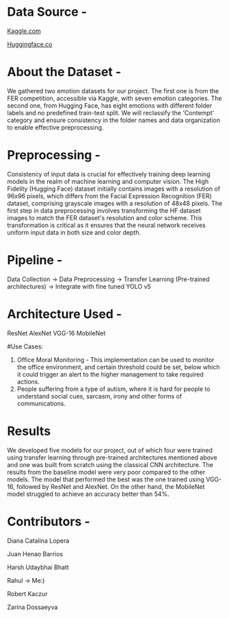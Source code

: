# Data Source - 
[Kaggle.com ](https://www.kaggle.com/)

[Huggingface.co](https://huggingface.co/)

# About the Dataset - 
We gathered two emotion datasets for our project. The first one is from the FER competition, accessible via Kaggle, with seven emotion categories. The second one, from Hugging Face, has eight emotions with different folder labels and no predefined train-test split. We will reclassify the 'Contempt' category and ensure consistency in the folder names and data organization to enable effective preprocessing.

# Preprocessing - 
Consistency of input data is crucial for effectively training deep learning models in the realm of machine learning and computer vision. The High Fidelity (Hugging Face) dataset initially contains images with a resolution of 96x96 pixels, which differs from the Facial Expression Recognition (FER) dataset, comprising grayscale images with a resolution of 48x48 pixels. The first step in data preprocessing involves transforming the HF dataset images to match the FER dataset's resolution and color scheme. This transformation is critical as it ensures that the neural network receives uniform input data in both size and color depth.

# Pipeline - 
Data Collection -> Data Preprocessing -> Transfer Learning (Pre-trained architectures) -> Integrate with fine tuned YOLO v5

# Architecture Used - 
ResNet 
AlexNet
VGG-16
MobileNet

#Use Cases: 
1) Office Moral Monitoring - This implementation can be used to monitor the office environment, and certain threshold could be set, below which it could trigger an alert to the higher management to take required actions.
2) People suffering from a type of autism, where it is hard for people to understand social cues, sarcasm, irony and other forms of communications.

# Results 
We developed five models for our project, out of which four were trained using transfer learning through pre-trained architectures mentioned above and one was built from scratch using the classical CNN architecture. The results from the baseline model were very poor compared to the other models. The model that performed the best was the one trained using VGG-16, followed by ResNet and AlexNet. On the other hand, the MobileNet model struggled to achieve an accuracy better than 54%.

# Contributors - 
Diana Catalina Lopera

Juan Henao Barrios

Harsh Udaybhai Bhatt

Rahul -> Me:)

Robert Kaczur

Zarina Dossaeyva
 

